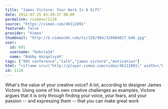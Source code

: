 ```yaml
---
title: "James Victore: Your Work Is A Gift"
date: 2012-07-25 03:29:27 00:00
permalink: /videos/1128
source: "https://vimeo.com/46112891"
featured: false
provider: "Vimeo"
thumbnail: "http://b.vimeocdn.com/ts/320/984/320984827_640.jpg"
user:
  id: 691
  username: "bobsta14"
  name: "Bobby Haiqalsyah"
tags: ["99% conference","talk","james victore","motivation"]
html: "<iframe src=\"http://player.vimeo.com/video/46112891\" width=\"640\" height=\"480\" frameborder=\"0\" webkitAllowFullScreen mozallowfullscreen allowFullScreen></iframe>"
id: 1128
---
```


What's the value of your creative voice? A lot, according to designer James Victore. Using some of his own creative challenges as examples, Victore argues that it is only through finding your voice, your fears, and your passion -- and expressing them -- that you can make great work